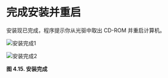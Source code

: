 # 完成安装并重启

安装现已完成，程序提示你从光驱中取出 CD-ROM 并重启计算机。

![安装完成1](https://www.debian.org/doc/manuals/debian-handbook/images.en/inst-complete.png)

![安装完成2](https://www.debian.org/doc/manuals/debian-handbook/images.en/inst-complete-txt.png)

**图 4.15. 安装完成**